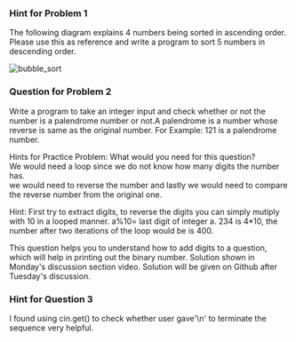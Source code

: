 
### Hint for Problem 1
The following diagram explains 4 numbers being sorted in ascending order. Please use this as reference and write a program to sort 5 numbers in descending order.       


![bubble_sort](https://user-images.githubusercontent.com/103468688/178130709-a10845c6-d66f-47be-b0c8-ab7598e48c19.png)

### Question for Problem 2
Write a program to take an integer input and check whether or not the number is a palendrome number or not.A palendrome is a number whose reverse is same as the original number. For Example: 121 is a palendrome number. 

Hints for Practice Problem:
What would you need for this question?  
We would need a loop since we do not know how many digits the number has.      
we would need to reverse the number and lastly  we would need to compare the reverse number from the original one.           

Hint: First try to extract digits, to reverse the digits you can simply mutiply with 10 in a looped manner. a%10= last digit of integer a. 234 is 4\*10, the number after two iterations of the loop would be is 400.  

This question helps you to understand how to add digits to a question, which will help in printing out the binary number. Solution shown in Monday's discussion section video. Solution will be given on Github after Tuesday's discussion. 



### Hint for Question 3
I found using cin.get() to check whether user gave'\n' to terminate the sequence very helpful. 











